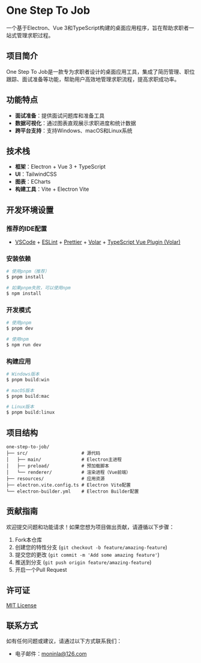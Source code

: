 # One Step To Job

一个基于Electron、Vue 3和TypeScript构建的桌面应用程序，旨在帮助求职者一站式管理求职过程。

## 项目简介

One Step To Job是一款专为求职者设计的桌面应用工具，集成了简历管理、职位跟踪、面试准备等功能，帮助用户高效地管理求职流程，提高求职成功率。

## 功能特点

- **面试准备**：提供面试问题库和准备工具
- **数据可视化**：通过图表直观展示求职进度和统计数据
- **跨平台支持**：支持Windows、macOS和Linux系统

## 技术栈

- **框架**：Electron + Vue 3 + TypeScript
- **UI**：TailwindCSS
- **图表**：ECharts
- **构建工具**：Vite + Electron Vite

## 开发环境设置

### 推荐的IDE配置

- [VSCode](https://code.visualstudio.com/) + [ESLint](https://marketplace.visualstudio.com/items?itemName=dbaeumer.vscode-eslint) + [Prettier](https://marketplace.visualstudio.com/items?itemName=esbenp.prettier-vscode) + [Volar](https://marketplace.visualstudio.com/items?itemName=Vue.volar) + [TypeScript Vue Plugin (Volar)](https://marketplace.visualstudio.com/items?itemName=Vue.vscode-typescript-vue-plugin)

### 安装依赖

```bash
# 使用pnpm（推荐）
$ pnpm install

# 如果pnpm失败，可以使用npm
$ npm install
```

### 开发模式

```bash
# 使用pnpm
$ pnpm dev

# 使用npm
$ npm run dev
```

### 构建应用

```bash
# Windows版本
$ pnpm build:win

# macOS版本
$ pnpm build:mac

# Linux版本
$ pnpm build:linux
```

## 项目结构

```
one-step-to-job/
├── src/                    # 源代码
│   ├── main/               # Electron主进程
│   ├── preload/            # 预加载脚本
│   └── renderer/           # 渲染进程（Vue前端）
├── resources/              # 应用资源
├── electron.vite.config.ts # Electron Vite配置
└── electron-builder.yml    # Electron Builder配置
```

## 贡献指南

欢迎提交问题和功能请求！如果您想为项目做出贡献，请遵循以下步骤：

1. Fork本仓库
2. 创建您的特性分支 (`git checkout -b feature/amazing-feature`)
3. 提交您的更改 (`git commit -m 'Add some amazing feature'`)
4. 推送到分支 (`git push origin feature/amazing-feature`)
5. 开启一个Pull Request

## 许可证

[MIT License](LICENSE)

## 联系方式

如有任何问题或建议，请通过以下方式联系我们：

- 电子邮件：[moninla@126.com](mailto:moninla@126.com)
